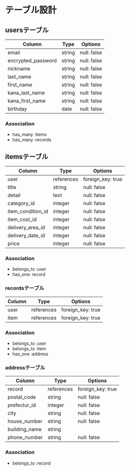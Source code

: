 # テーブル設計


## usersテーブル
| Column             | Type    | Options     |
|--------------------|---------|-------------|
| email              | string  | null: false |
| encrypted_password | string  | null: false |
| nickname           | string  | null: false |
| last_name          | string  | null: false |
| first_name         | string  | null: false |
| kana_last_name     | string  | null: false |
| kana_first_name    | string  | null: false |
| birthday           | date    | null: false |

### Association
- has_many :items
- has_many :records


## itemsテーブル
| Column                  | Type       | Options           |
|-------------------------|------------|-------------------|
| user                    | references | foreign_key: true |
| title                   | string     | null: false       |
| detail                  | text       | null: false       |
| category_id             | integer    | null: false       | 
| item_condition_id       | integer    | null: false       |
| item_cost_id            | integer    | null: false       |
| delivery_area_id        | integer    | null: false       |
| delivery_date_id        | integer    | null: false       |
| price                   | integer    | null: false       |

### Association
- belongs_to :user
- has_one: record


### recordsテーブル
| Column    | Type       | Options           |
|-----------|------------|-------------------|
| user      | references | foreign_key: true |
| item      | references | foreign_key: true |

### Association
- belongs_to :user
- belongs_to :item
- has_one :address


### addressテーブル
| Column        | Type       | Options           |
|---------------|------------|-------------------|
| record        | references | foreign_key: true |
| postal_code   | string     | null: false       |
| prefectur_id  | integer    | null: false       |
| city          | string     | null: false       |
| house_number  | string     | null: false       |
| building_name | string     |                   |
| phone_number  | string     | null: false       |


### Association
- belongs_to :record